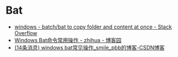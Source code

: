# Bat

* [windows - batch/bat to copy folder and content at once - Stack Overflow](https://stackoverflow.com/questions/5062503/batch-bat-to-copy-folder-and-content-at-once)
* [Windows Bat命令常用操作 - zhihua - 博客园](https://www.cnblogs.com/ddzzhh/p/15727681.html)
* [(14条消息) windows bat常见操作_smile_pbb的博客-CSDN博客](https://blog.csdn.net/smile_pbb/article/details/120395065)
